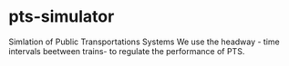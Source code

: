 # pts-simulator
Simlation of Public Transportations Systems
We use the headway - time intervals beetween trains- to regulate the performance of PTS.
